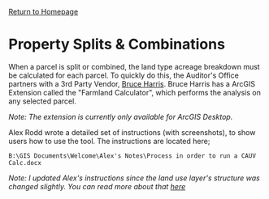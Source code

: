 [Return to Homepage](../)
# Property Splits & Combinations

When a parcel is split or combined, the land type acreage breakdown must be calculated for each parcel. To quickly do this, the Auditor's Office partners with a 3rd Party Vendor, [Bruce Harris](http://www.bruceharris.com/). Bruce Harris has a ArcGIS Extension called the "Farmland Calculator", which performs the analysis on any selected parcel.

*Note: The extension is currently only available for ArcGIS Desktop.*

Alex Rodd wrote a detailed set of instructions (with screenshots), to show users how to use the tool. The instructions are located here;
```
B:\GIS Documents\Welcome\Alex's Notes\Process in order to run a CAUV Calc.docx
```

*Note: I updated Alex's instructions since the land use layer's structure was changed slightly. You can read more about that [here](./06_Land_Use.md)*
